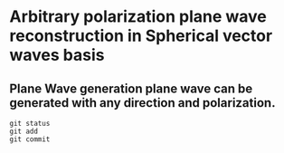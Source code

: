 # Arbitrary polarization plane wave reconstruction in Spherical vector waves basis

## Plane Wave generation plane wave can be generated with any direction and polarization. 

```
git status
git add
git commit
```
